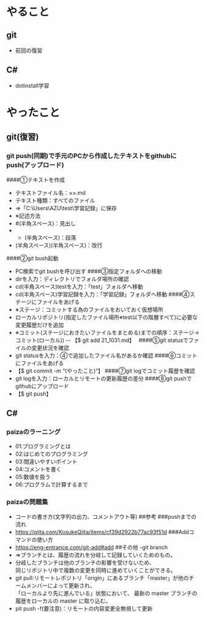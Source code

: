 # やること
## git
- 前回の復習
## C#
- dotinstall学習

# やったこと
## git(復習)
### git push(同期)で手元のPCから作成したテキストをgithubにpush(アップロード)
####①テキストを作成　
- テキストファイル名：××.md
- テキスト種類：すべてのファイル
- ⇒「C:\Users\AZU\test\学習記録」に保存
- ※記述方法
- #(半角スペース)：見出し
- - (半角スペース)：段落
- (半角スペース)(半角スペース)：改行

####②git bush起動
- PC検索でgit bushを呼び出す
####③指定フォルダへの移動　
- dirを入力：ディレクトリでフォルダ場所の確認
- cd(半角スペース)testを入力：「test」フォルダへ移動
- cd(半角スペース)学習記録を入力：「学習記録」フォルダへ移動
####④ステージにファイルをあげる
- ※ステージ：コミットする為のファイルをおいておく仮想場所
- ローカルリポジトリ(指定したファイル場所※test以下の階層すべて)に必要な変更履歴だけを追加
- ※コミット(ステージにおきたいファイルをまとめる)までの順序：ステージ→コミット(ローカル))
-- 【$ git add 21_1031.md】　
####⑤git statusでファイルの変更状況を確認
- git statusを入力：④で追加したファイル名があるか確認
####⑥コミットにファイルをあげる
- 【$ git commit -m “(やったこと)”】
####⑦git logでコミット履歴を確認
- git logを入力：ローカルとリモートの更新履歴の差分
####⑧git pushでgithubにアップロード
- 【$ git push】
## C#
### paizaのラーニング
- 01:プログラミングとは  
- 02:はじめてのプログラミング  
- 03:間違いやすいポイント 
- 04:コメントを書く  
- 05:数値を扱う  
- 06:プログラムで計算するまで  
### paizaの問題集
- コードの書き方(文字列の出力、コメントアウト等)
##参考
###pushまでの流れ
- https://qiita.com/KosukeQiita/items/cf39d2922b77ac93f51d
###Addコマンドの使い方
- https://eng-entrance.com/git-add#add
##その他
-git branch
- ⇒ブランチとは、履歴の流れを分岐して記録していくためのもの。
- 分岐したブランチは他のブランチの影響を受けないため、  
同じリポジトリ中で複数の変更を同時に進めていくことができる。
- git pull:リモートレポジトリ「origin」にあるブランチ「master」が他のチームメンバーによって更新され、  
「ローカルより先に進んでいる」状態において、  最新の master ブランチの履歴をローカルの master に取り込む。  
- pit push -f(要注意)：リモートの内容変更全無視して更新